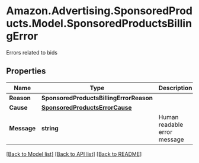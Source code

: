 # Amazon.Advertising.SponsoredProducts.Model.SponsoredProductsBillingError
Errors related to bids

## Properties

Name | Type | Description | Notes
------------ | ------------- | ------------- | -------------
**Reason** | **SponsoredProductsBillingErrorReason** |  | 
**Cause** | [**SponsoredProductsErrorCause**](SponsoredProductsErrorCause.md) |  | [optional] 
**Message** | **string** | Human readable error message | 

[[Back to Model list]](../README.md#documentation-for-models) [[Back to API list]](../README.md#documentation-for-api-endpoints) [[Back to README]](../README.md)

